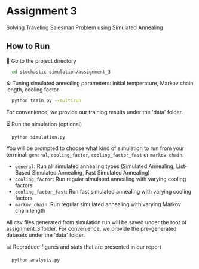 # Assignment 3
Solving Traveling Salesman Problem using Simulated Annealing

## How to Run
📁 Go to the project directory
```bash
  cd stochastic-simulation/assignment_3
```

⚙️ Tuning simulated annealing parameters: initial temperature, Markov chain length, cooling factor 
```bash
  python train.py --multirun
```
For convenience, we provide our training results under the 'data' folder. 

⏳ Run the simulation (optional)
```bash
  python simulation.py
```
You will be prompted to choose what kind of simulation to run from your terminal: `general`, `cooling_factor`, `cooling_factor_fast` or `markov chain`.

+ `general`: Run all simulated annealing types (Simulated Annealing, List-Based Simulated Annealing, Fast Simulated Annealing)
+ `cooling_factor`: Run regular simulated annealing with varying cooling factors
+ `cooling_factor_fast`: Run fast simulated annealing with varying cooling factors
+ `markov_chain`: Run regular simulated annealing with varying Markov chain length

All csv files generated from simulation run will be saved under the root of assignment_3 folder.
For convenience, we provide the pre-generated datasets under the 'data' folder. 

📊 Reproduce figures and stats that are presented in our report 
```bash
  python analysis.py
```
